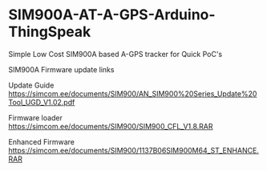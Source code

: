 # SIM900A-AT-A-GPS-Arduino-ThingSpeak
Simple Low Cost SIM900A based A-GPS tracker for Quick PoC's


SIM900A Firmware update links

Update Guide
https://simcom.ee/documents/SIM900/AN_SIM900%20Series_Update%20Tool_UGD_V1.02.pdf

Firmware loader
https://simcom.ee/documents/SIM900/SIM900_CFL_V1.8.RAR

Enhanced Firmware
https://simcom.ee/documents/SIM900/1137B06SIM900M64_ST_ENHANCE.RAR
